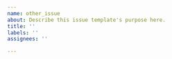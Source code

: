 ```yaml
---
name: other_issue
about: Describe this issue template's purpose here.
title: ''
labels: ''
assignees: ''

---
```



